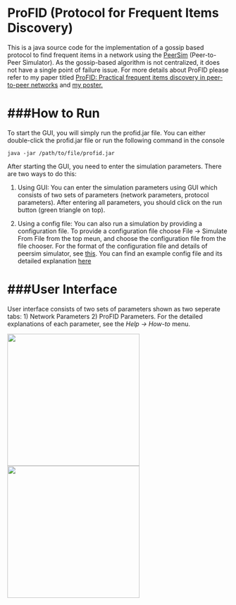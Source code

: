 ProFID (Protocol for Frequent Items Discovery)
======
This is a java source code for the implementation of a gossip based protocol to find frequent items in a network using the [PeerSim](http://peersim.sourceforge.net/) (Peer-to-Peer Simulator). As the gossip-based algorithm is not centralized, it does not have a single point of failure issue. For more details about ProFID please refer to my paper titled [ProFID: Practical frequent items discovery in peer-to-peer networks](http://dl.acm.org/citation.cfm?id=2480149) and [my poster.](http://www.utdallas.edu/~emrah.cem/papers/ACM32012.pptx)

###How to Run
==============
To start the GUI, you will simply run the profid.jar file. You can either double-click the profid.jar file or run the following command in the console

``java -jar /path/to/file/profid.jar``

After starting the GUI, you need to enter the simulation parameters. There are two ways to do this:

1) Using GUI: You can enter the simulation parameters using GUI which consists of two sets of parameters (network parameters, protocol parameters). After entering all parameters, you should click on the run button (green triangle on top).

2) Using a config file: You can also run a simulation by providing a configuration file. To provide a configuration file choose File -> Simulate From File from the top meun, and choose the configuration file from the file chooser. For the format of the configuration file and details of peersim simulator, see [this](http://peersim.sourceforge.net/#docs). You can find an example config file and its detailed explanation [here](http://peersim.sourceforge.net/tutorial1/tutorial1.html)

###User Interface
=================
User interface consists of two sets of parameters shown as two seperate tabs: 1) Network Parameters 2) ProFID Parameters. For the detailed explanations of each parameter, see the *Help -> How-to* menu.

[<img src="https://utdallas.edu/~emrah.cem/img/profid/profid_snapshot1.png" width="300">](https://utdallas.edu/~emrah.cem) [<img src="https://utdallas.edu/~emrah.cem/img/profid/profid_snapshot2.png" width="300">](https://utdallas.edu/~emrah.cem)

